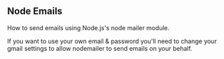 ## Node Emails

How to send emails using Node.js's node mailer module.

If you want to use your own email & password you'll need to change your gmail settings to allow nodemailer to send emails on your behalf.
